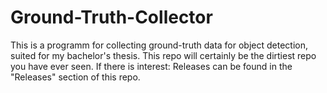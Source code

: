 # Ground-Truth-Collector
This is a programm for collecting ground-truth data for object detection, suited for my bachelor's thesis.
This repo will certainly be the dirtiest repo you have ever seen.
If there is interest: Releases can be found in the "Releases" section of this repo.
